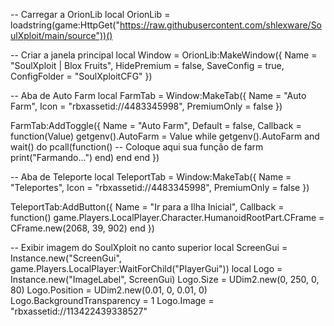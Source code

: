 -- Carregar a OrionLib
local OrionLib = loadstring(game:HttpGet("https://raw.githubusercontent.com/shlexware/SoulXploit/main/source"))()

-- Criar a janela principal
local Window = OrionLib:MakeWindow({
    Name = "SoulXploit | Blox Fruits",
    HidePremium = false,
    SaveConfig = true,
    ConfigFolder = "SoulXploitCFG"
})

-- Aba de Auto Farm
local FarmTab = Window:MakeTab({
    Name = "Auto Farm",
    Icon = "rbxassetid://4483345998",
    PremiumOnly = false
})

FarmTab:AddToggle({
    Name = "Auto Farm",
    Default = false,
    Callback = function(Value)
        getgenv().AutoFarm = Value
        while getgenv().AutoFarm and wait() do
            pcall(function()
                -- Coloque aqui sua função de farm
                print("Farmando...")
            end)
        end
    end
})

-- Aba de Teleporte
local TeleportTab = Window:MakeTab({
    Name = "Teleportes",
    Icon = "rbxassetid://4483345998",
    PremiumOnly = false
})

TeleportTab:AddButton({
    Name = "Ir para a Ilha Inicial",
    Callback = function()
        game.Players.LocalPlayer.Character.HumanoidRootPart.CFrame = CFrame.new(2068, 39, 902)
    end
})

-- Exibir imagem do SoulXploit no canto superior
local ScreenGui = Instance.new("ScreenGui", game.Players.LocalPlayer:WaitForChild("PlayerGui"))
local Logo = Instance.new("ImageLabel", ScreenGui)
Logo.Size = UDim2.new(0, 250, 0, 80)
Logo.Position = UDim2.new(0.01, 0, 0.01, 0)
Logo.BackgroundTransparency = 1
Logo.Image = "rbxassetid://113422439338527"
